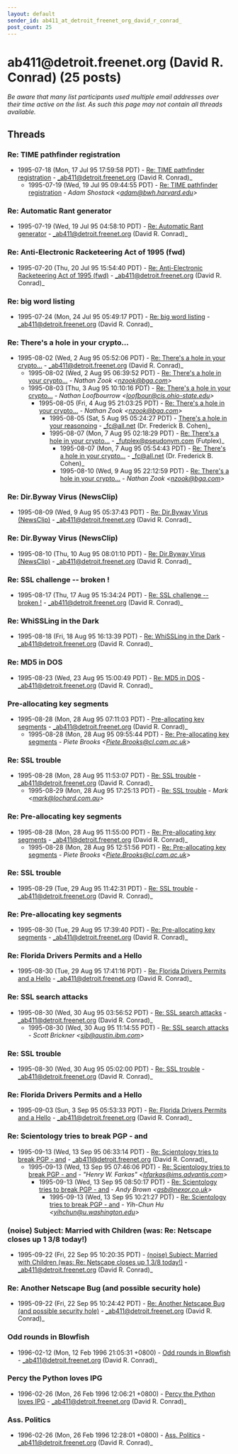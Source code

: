 ```yaml
---
layout: default
sender_id: ab411_at_detroit_freenet_org_david_r_conrad_
post_count: 25
---
```


# ab411<span>@</span>detroit.freenet.org (David R. Conrad) (25 posts)

_Be aware that many list participants used multiple email addresses over their time active on the list. As such this page may not contain all threads available._

## Threads

### Re: TIME pathfinder registration
+ 1995-07-18 (Mon, 17 Jul 95 17:59:58 PDT) - [Re: TIME pathfinder registration](/archive/1995/07/70c03370e3e6f4a9706c0105b5f05b6421745036734ab078fe9219bffe122247) - _ab411@detroit.freenet.org (David R. Conrad)_
  + 1995-07-19 (Wed, 19 Jul 95 09:44:55 PDT) - [Re: TIME pathfinder registration](/archive/1995/07/4e030115bfe31f9a8116d2b36da53abe518421f7759f45ad691398bb10fc0b1d) - _Adam Shostack \<adam@bwh.harvard.edu\>_

### Re: Automatic Rant generator
+ 1995-07-19 (Wed, 19 Jul 95 04:58:10 PDT) - [Re: Automatic Rant generator](/archive/1995/07/b11f4b80f2b0bdffa217fee59e99ea6723fc8ca1f5c65a7a5004b3e22b146681) - _ab411@detroit.freenet.org (David R. Conrad)_

### Re: Anti-Electronic Racketeering Act of 1995 (fwd)
+ 1995-07-20 (Thu, 20 Jul 95 15:54:40 PDT) - [Re: Anti-Electronic Racketeering Act of 1995 (fwd)](/archive/1995/07/93efca34a58237f0236c4e9d6bc33c27fcb86be2056b039f18aefc33f24d6cd5) - _ab411@detroit.freenet.org (David R. Conrad)_

### Re: big word listing
+ 1995-07-24 (Mon, 24 Jul 95 05:49:17 PDT) - [Re: big word listing](/archive/1995/07/3d88900db8b02a751d5c016bd29e80de7052c03402fb6b0bbc2274c72c026a4f) - _ab411@detroit.freenet.org (David R. Conrad)_

### Re: There's a hole in your crypto...
+ 1995-08-02 (Wed, 2 Aug 95 05:52:06 PDT) - [Re: There's a hole in your crypto...](/archive/1995/08/7838d99a4637de7323d039d71122d55842dcdfe297c93de2895d42b97de73470) - _ab411@detroit.freenet.org (David R. Conrad)_
  + 1995-08-02 (Wed, 2 Aug 95 06:39:52 PDT) - [Re: There's a hole in your crypto...](/archive/1995/08/065332d245eab68826447d0a19c65c5d726a53ddae87011b1d46a4a9eb4cf176) - _Nathan Zook \<nzook@bga.com\>_
  + 1995-08-03 (Thu, 3 Aug 95 10:10:16 PDT) - [Re: There's a hole in your crypto...](/archive/1995/08/7352fbca318d04140e7edcc8e773f69c6866e37b7d8927df6230145317ad5390) - _Nathan Loofbourrow \<loofbour@cis.ohio-state.edu\>_
    + 1995-08-05 (Fri, 4 Aug 95 21:03:25 PDT) - [Re: There's a hole in your crypto...](/archive/1995/08/473e79b8548e3567e3c2b3e6423c959c238d56b13b49f106811cc6d73057bc62) - _Nathan Zook \<nzook@bga.com\>_
      + 1995-08-05 (Sat, 5 Aug 95 05:24:27 PDT) - [There's a hole in your reasonoing](/archive/1995/08/4f94c6af79de24ed4a32e7f8d875a2d1dd5eae25a3b226d03705244d66ef06ca) - _fc@all.net (Dr. Frederick B. Cohen)_
      + 1995-08-07 (Mon, 7 Aug 95 02:18:29 PDT) - [Re: There's a hole in your crypto...](/archive/1995/08/ecc65c4600bb3d12d224b65fefd20648c67c638198412bc8cd531eab552df951) - _futplex@pseudonym.com (Futplex)_
        + 1995-08-07 (Mon, 7 Aug 95 05:54:43 PDT) - [Re: There's a hole in your crypto...](/archive/1995/08/cf286beca1fc9b88bd32f7800b96bea5a78f563603783305ec99ce7508fd9c2c) - _fc@all.net (Dr. Frederick B. Cohen)_
        + 1995-08-10 (Wed, 9 Aug 95 22:12:59 PDT) - [Re: There's a hole in your crypto...](/archive/1995/08/14c70c26a82cbd35bd985eacd0693e48d8dd06eea482e475c71ef245ab0b6fce) - _Nathan Zook \<nzook@bga.com\>_

### Re: Dir.Byway Virus (NewsClip)
+ 1995-08-09 (Wed, 9 Aug 95 05:37:43 PDT) - [Re: Dir.Byway Virus (NewsClip)](/archive/1995/08/cd66b473d4f7514860a43b6ef69af30cb599616137bf720f8976e23457273d81) - _ab411@detroit.freenet.org (David R. Conrad)_

### Re: Dir.Byway Virus (NewsClip)
+ 1995-08-10 (Thu, 10 Aug 95 08:01:10 PDT) - [Re: Dir.Byway Virus (NewsClip)](/archive/1995/08/eded98253f00dd3014844180e81a7a1e1f071bcca2c6beea2640b174058433dc) - _ab411@detroit.freenet.org (David R. Conrad)_

### Re: SSL challenge -- broken !
+ 1995-08-17 (Thu, 17 Aug 95 15:34:24 PDT) - [Re: SSL challenge -- broken !](/archive/1995/08/78cbbb4f989844af1115ad5f368390249985d62c3507cd9705cf5462ae44db53) - _ab411@detroit.freenet.org (David R. Conrad)_

### Re: WhiSSLing in the Dark
+ 1995-08-18 (Fri, 18 Aug 95 16:13:39 PDT) - [Re: WhiSSLing in the Dark](/archive/1995/08/0fb6d8664ed9bbb7fc71c0d19bcb133294f6f4370f87c0fa0b1af11125784f70) - _ab411@detroit.freenet.org (David R. Conrad)_

### Re: MD5 in DOS
+ 1995-08-23 (Wed, 23 Aug 95 15:00:49 PDT) - [Re: MD5 in DOS](/archive/1995/08/26b552d507d633058a63d812f0de6bf3049ab7f144c1e282035d6b066af09e16) - _ab411@detroit.freenet.org (David R. Conrad)_

### Pre-allocating key segments
+ 1995-08-28 (Mon, 28 Aug 95 07:11:03 PDT) - [Pre-allocating key segments](/archive/1995/08/6f281808ef8a9c474a79b6865e660e5f026ab200f6bc18b1679029e222704d23) - _ab411@detroit.freenet.org (David R. Conrad)_
  + 1995-08-28 (Mon, 28 Aug 95 09:55:44 PDT) - [Re: Pre-allocating key segments](/archive/1995/08/7ab35e6427e591a38e270b866da6c7990ecf742ff0cf7500c02bc2420018840d) - _Piete Brooks \<Piete.Brooks@cl.cam.ac.uk\>_

### Re: SSL trouble
+ 1995-08-28 (Mon, 28 Aug 95 11:53:07 PDT) - [Re: SSL trouble](/archive/1995/08/349442a635fba9e6319ea97f9c32c971bfd0e2917b307d9a585759ccf3c2110d) - _ab411@detroit.freenet.org (David R. Conrad)_
  + 1995-08-29 (Mon, 28 Aug 95 17:25:13 PDT) - [Re: SSL trouble](/archive/1995/08/ccc6f7c08aa21d07ecb557e3f05ba6e701eabf31d5578ef87a503f40c4f5f36c) - _Mark \<mark@lochard.com.au\>_

### Re: Pre-allocating key segments
+ 1995-08-28 (Mon, 28 Aug 95 11:55:00 PDT) - [Re: Pre-allocating key segments](/archive/1995/08/c84c46b5292b22caa9456d4d2fbcc00bb1f2a96fc379ce2ace5bb923bce576e2) - _ab411@detroit.freenet.org (David R. Conrad)_
  + 1995-08-28 (Mon, 28 Aug 95 12:51:56 PDT) - [Re: Pre-allocating key segments](/archive/1995/08/0ab7900ca94c2fef46b2d4aaadb62b7a837c3d69a441a9edfd6e01bd040e494f) - _Piete Brooks \<Piete.Brooks@cl.cam.ac.uk\>_

### Re: SSL trouble
+ 1995-08-29 (Tue, 29 Aug 95 11:42:31 PDT) - [Re: SSL trouble](/archive/1995/08/18409bdd4ae9cb4ee0eba1993449d23f43a80f614a21fa72ae4320795cc2f3cc) - _ab411@detroit.freenet.org (David R. Conrad)_

### Re: Pre-allocating key segments
+ 1995-08-30 (Tue, 29 Aug 95 17:39:40 PDT) - [Re: Pre-allocating key segments](/archive/1995/08/b698d3cf4c1b84da1c499b2004302a19e1abdda49a7f6e8878719b2d79928728) - _ab411@detroit.freenet.org (David R. Conrad)_

### Re: Florida Drivers Permits and a Hello
+ 1995-08-30 (Tue, 29 Aug 95 17:41:16 PDT) - [Re: Florida Drivers Permits and a Hello](/archive/1995/08/b9ffb7fece658de1a5ef10bb85a0c2b514cb3c236e303887851178b5b9c01bb0) - _ab411@detroit.freenet.org (David R. Conrad)_

### Re: SSL search attacks
+ 1995-08-30 (Wed, 30 Aug 95 03:56:52 PDT) - [Re: SSL search attacks](/archive/1995/08/6bfcc0c8494f675086b7bcd67de51c7ee0d4f6e16383f4da6699bd1563b66fe8) - _ab411@detroit.freenet.org (David R. Conrad)_
  + 1995-08-30 (Wed, 30 Aug 95 11:14:55 PDT) - [Re: SSL search attacks](/archive/1995/08/4c28df112dab9ebc356a38e4e8ab3e503ea65fff6ffb1b4ad47d5390ab5226d9) - _Scott Brickner \<sjb@austin.ibm.com\>_

### Re: SSL trouble
+ 1995-08-30 (Wed, 30 Aug 95 05:02:00 PDT) - [Re: SSL trouble](/archive/1995/08/16cfa398fedbfb937abbfa110ef5cc00ab89ceb4735c49cf6459d6b91c3df822) - _ab411@detroit.freenet.org (David R. Conrad)_

### Re: Florida Drivers Permits and a Hello
+ 1995-09-03 (Sun, 3 Sep 95 05:53:33 PDT) - [Re: Florida Drivers Permits and a Hello](/archive/1995/09/7caa153d865bd123b701d891f6e9153068abad7ed2f719cb71fda4b6cc9e86ae) - _ab411@detroit.freenet.org (David R. Conrad)_

### Re: Scientology tries to break PGP - and
+ 1995-09-13 (Wed, 13 Sep 95 06:33:14 PDT) - [Re: Scientology tries to break PGP - and](/archive/1995/09/a85939bbdf4d578aef471c58b4a6488bdb1390b351f9108cfc72c91a6be59874) - _ab411@detroit.freenet.org (David R. Conrad)_
  + 1995-09-13 (Wed, 13 Sep 95 07:46:06 PDT) - [Re: Scientology tries to break PGP - and](/archive/1995/09/604e98dcbf101580d5842d511e09b0364d01667ce3729bbd342167d645e52d4d) - _"Henry W. Farkas" \<hfarkas@ims.advantis.com\>_
    + 1995-09-13 (Wed, 13 Sep 95 08:50:17 PDT) - [Re: Scientology tries to break PGP - and](/archive/1995/09/9e8175b6cd412b01e8635a70100ad032cf3773aa721043d71f40dd7569304c61) - _Andy Brown \<asb@nexor.co.uk\>_
      + 1995-09-13 (Wed, 13 Sep 95 10:21:27 PDT) - [Re: Scientology tries to break PGP - and](/archive/1995/09/2dfff0d8237998dd3e4d702a0bfaf0f7e6bc01ca9f9d0fb95df8ecc73cd78a7c) - _Yih-Chun Hu \<yihchun@u.washington.edu\>_

### (noise) Subject: Married with Children (was: Re: Netscape closes up 1 3/8 today!)
+ 1995-09-22 (Fri, 22 Sep 95 10:20:35 PDT) - [(noise) Subject: Married with Children (was: Re: Netscape closes up 1 3/8 today!)](/archive/1995/09/0dcd24d74f61975f05a756cc8e1341b055280b75d00b58d04230d1a33722d1e8) - _ab411@detroit.freenet.org (David R. Conrad)_

### Re: Another Netscape Bug (and possible security hole)
+ 1995-09-22 (Fri, 22 Sep 95 10:24:42 PDT) - [Re: Another Netscape Bug (and possible security hole)](/archive/1995/09/6fb6978e09b68d38738758c96b5424d66b264011ea765e3c6f72822973ac0a56) - _ab411@detroit.freenet.org (David R. Conrad)_

### Odd rounds in Blowfish
+ 1996-02-12 (Mon, 12 Feb 1996 21:05:31 +0800) - [Odd rounds in Blowfish](/archive/1996/02/e2d1ba055c48436ae06c970f1dce2a4aa96fa9b7181b64057790f5ce49c3e8a0) - _ab411@detroit.freenet.org (David R. Conrad)_

### Percy the Python loves IPG
+ 1996-02-26 (Mon, 26 Feb 1996 12:06:21 +0800) - [Percy the Python loves IPG](/archive/1996/02/07f99373ebb3b4bd0ac097303d50be78f8442908e6e410f01247a340c776c056) - _ab411@detroit.freenet.org (David R. Conrad)_

### Ass. Politics
+ 1996-02-26 (Mon, 26 Feb 1996 12:28:01 +0800) - [Ass. Politics](/archive/1996/02/b1fe73a0db2a1770bc6b8bc4a036de2bca79604ccdfd4ccea620119ad88940aa) - _ab411@detroit.freenet.org (David R. Conrad)_

